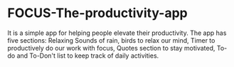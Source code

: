 # FOCUS-The-productivity-app

It is a simple app for helping people elevate their productivity. The app has five sections: Relaxing Sounds of rain, birds to relax our mind, Timer to productively do our work with focus, Quotes section to stay motivated, To-do and To-Don't list to keep track of daily activities.
